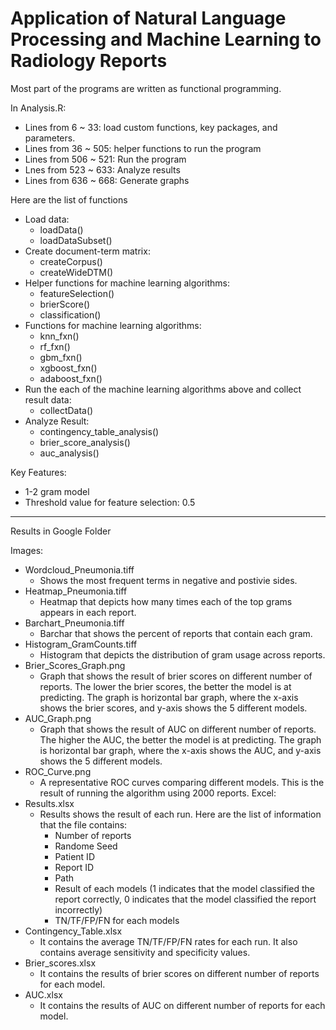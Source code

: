 # Application of Natural Language Processing and Machine Learning to Radiology Reports

Most part of the programs are written as functional programming.



In Analysis.R:

* Lines from 6 ~ 33: load custom functions, key packages, and parameters.
* Lines from 36 ~ 505: helper functions to run the program
* Lines from 506 ~ 521: Run the program
* Lnes from 523 ~ 633: Analyze results
* Lines from 636 ~ 668: Generate graphs



Here are the list of functions
* Load data:
  * loadData()
  * loadDataSubset()
* Create document-term matrix:
  * createCorpus()
  * createWideDTM()
* Helper functions for machine learning algorithms:
  * featureSelection()
  * brierScore()
  * classification()
* Functions for machine learning algorithms:
  * knn_fxn()
  * rf_fxn()
  * gbm_fxn()
  * xgboost_fxn()
  * adaboost_fxn()
* Run the each of the machine learning algorithms above and collect result data:
  * collectData()
* Analyze Result:
  * contingency_table_analysis()
  * brier_score_analysis()
  * auc_analysis()


Key Features: 
* 1-2 gram model
* Threshold value for feature selection: 0.5

_______________________________________________________________________________________________________________________________________
Results in Google Folder

Images:
* Wordcloud_Pneumonia.tiff
  * Shows the most frequent terms in negative and postivie sides.
* Heatmap_Pneumonia.tiff
  * Heatmap that depicts how many times each of the top grams appears in each report.
* Barchart_Pneumonia.tiff
  * Barchar that shows the percent of reports that contain each gram.
* Histogram_GramCounts.tiff
  * Histogram that depicts the distribution of gram usage across reports.
* Brier_Scores_Graph.png
  * Graph that shows the result of brier scores on different number of reports. The lower the brier scores, the better the model is at predicting.
    The graph is horizontal bar graph, where the x-axis shows the brier scores, and y-axis shows the 5 different models. 
* AUC_Graph.png
  * Graph that shows the result of AUC on different number of reports. The higher the AUC, the better the model is at predicting. 
    The graph is horizontal bar graph, where the x-axis shows the AUC, and y-axis shows the 5 different models. 
* ROC_Curve.png
  *  A representative ROC curves comparing different models. This is the result of running the algorithm using 2000 reports.
Excel:
* Results.xlsx
  * Results shows the result of each run. Here are the list of information that the file contains:
    * Number of reports
    * Randome Seed
    * Patient ID
    * Report ID
    * Path
    * Result of each models (1 indicates that the model classified the report correctly, 0 indicates that the model classified the report incorrectly)
    * TN/TF/FP/FN for each models
* Contingency_Table.xlsx
  * It contains the average TN/TF/FP/FN rates for each run. It also contains average sensitivity and specificity values.
* Brier_scores.xlsx
  * It contains the results of brier scores on different number of reports for each model.
* AUC.xlsx
  * It contains the results of AUC on different number of reports for each model.
